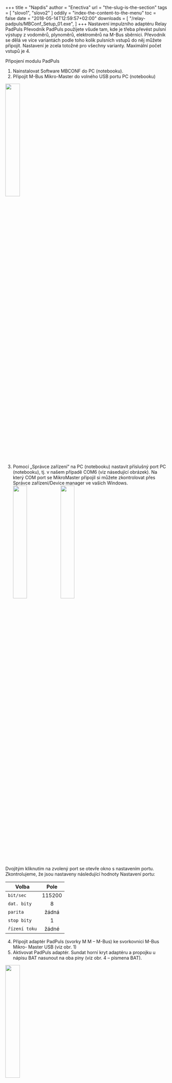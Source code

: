 +++
title = "Napdis"
author = "Enectiva"
url = "the-slug-is-the-section"
tags = [
    "slovo1",
    "slovo2"
]
oddily = "index-the-content-to-the-menu"
toc = false
date = "2018-05-14T12:59:57+02:00"
downloads = [
    "/relay-padpuls/MBConf_Setup_01.exe",
]
+++
Nastavení impulzního adaptéru Relay PadPuls
Převodník PadPuls použijete všude tam, kde je třeba převést pulsní výstupy z vodoměrů, plynoměrů, elektroměrů na M-Bus sběrnici. Převodník se dělá ve více variantách podle toho kolik pulsních vstupů do něj můžete připojit. Nastavení je zcela totožné pro všechny varianty. Maximální počet vstupů je 4.

Připojení modulu PadPuls
1. 	Nainstalovat Software MBCONF do PC (notebooku).
2. 	Připojit M-Bus Mikro-Master do volného USB portu PC (notebooku)

<img class="right" src="/images/relay-padpuls/01.png" style="width:30%"></img>

3. 	Pomocí „Správce zařízení“ na PC (notebooku) nastavit příslušný port PC (notebooku), tj. v našem případě COM6 (viz násedující obrázek). Na který COM port se MikroMaster připojil si můžete zkontrolovat přes Správce zařízení/Device manager ve vašich Windows.
<img class="right" src="/images/relay-padpuls/02.png" style="width:30%"></img>
<img class="right" src="/images/relay-padpuls/03.png" style="width:30%"></img>

Dvojitým kliknutím na zvolený port se otevře okno s nastavením portu. Zkontrolujeme, že jsou nastaveny následující hodnoty
Nastavení portu:

| Volba | Pole |
|--------|:-----:|
| `bit/sec` | 115200 |
| `dat. bity` | 8 |
| `parita` | žádná |
| `stop bity` | 1 |
| `řízení toku` | žádné |

4. 	Připojit adaptér PadPuls (svorky M M – M-Bus) ke svorkovnici M-Bus Mikro-
          Master USB (viz obr. 1)
5.	Aktivovat PadPuls adaptér. Sundat horní kryt adaptéru a propojku u nápisu BAT             nasunout na oba piny (viz obr. 4 – písmena BAT).

<img class="right" src="/images/relay-padpuls/04.png" style="width:30%"></img>

Aktivace adaptéru PadPuls. Existují varianty PadPuls M4L nebo tento výše na DINlištu. Pak pouze s jedním nebo dvěma vstupy, s displayem i bez něj. Princip nastavení je však vždy stejný. Níže obrázek připojení měřidel s pulsním výstupem na převodním a připojení Mbus sběrnice.

<img class="right" src="/images/relay-padpuls/05.png" style="width:30%"></img>

6. 	Otevřít program MBCONF
7. 	Provést základní nastavení:
    a) Nastavit č. portu stejný jako na PC(5)
    b) Nastavit rychlost komunikace = 2400 Bd (6)
    c) Nastavení rychlosti podle (7) není potřeba (automaticky se nastaví z nadřazeného               
zařízení)
    d) Nastavit M-Bus adresu (8). Adresa musí být na sběrnici unikátní. Pokud je na M-Bus sběrnici pouze jediné zařízení, je možné použít univerzální adresu 254.
    e) Autom. Readout - v případě aktivace SW vždy načte data po zapsání (je to výhodné  pro kontrolu správnosti programování – (13)
    f) MDK (Sensus) - používá se pro čtení se zařízením MDK od Sensus (15) 
    g) Po zapojení a nastavení parametrů stiskněte “Connect to meter” pro připojení k měřidlu (16)

<img class="right" src="/images/relay-padpuls/06.png" style="width:30%"></img>

<img class="right" src="/images/relay-padpuls/07.png" style="width:30%"></img>

Podle varianty převodníku PadPulse se objeví rozhraní s jedním až čtyřmi porty v horní části. Na našem obrázku je nastavení pro Port 1. Pro nastavení je třeba:
1.	Vyplnit primární adresu. Každé zařízení připojené na M-Bus sběrnici musí mít unikátní a jedinečnou primární adresu v rozsahu hodnot 0-253 (1)
2.	Vyplňte sekundární adresu, obvykle se jedná o sériové číslo měřidla a jedná se o číslo podle kterého je pak v Enectivě dané měřidlo vyčítáno. (2). I sekundární adresa musí být v rámci sběrnici unikátní.
3.	Vyberte typ měřené energie (3)
4.	(3), (4) a (5) jsou nejdůležitější z celého nastavení převodníku. Zde se nastavuje váha jednotlivým pulsům (multiplicator), poté současný stav měřidla (counter) a jednotka v jaké odečítáme (unit). Např. dle nastavení na obrázku říkáme, že jeden puls=jeden litr a na měřidle je aktuálně natočena hodnota 1302 litry.
Příklady nastavení hodnot jsou níže
5.	Je třeba synchronizovat čas a proto stikněte tlačítko (7) “Read clock of PC”.
6.	Jakmile máte vše nataveno stikněte „Write“ (8) a proběhne zápis všech nastavených hodnot do převodníku.
7.	Vždy je důležité si ověřit co je zapsáno a proto pro kontrolu stiskněte „Read“ (9). Uvidíte i stav čítače a tak lze ověřit, že jste převodník nastavili správně. 
**Pokud se vrátilo do původních hodnot před nastavení, je zapnuta ochrana proti zápisu a musí se stisknout černé tlačítko pro odblokování zápisu.**
8.	V dolní části vidíte přímo data která proudí do a z převodníku v hexadecimálním zápisu po bytech. Každý příkaz musí končit bytem E5, který znamená že vše proběhlo OK.

**Příklady nastavení hodnot:**

**Příklad 1**
Vodoměr má natočeno 45670 litrů a konstantu 1 puls = 10 litrů. Existují dvě možnosti nastavení:
a)	Unit = 10 l, Multiplicator = 1 / 1, Counter = 4567 (poslední nula není vyplněna, jelikož je nastaven skok po 10 litrech)
b)	Unit = 1 l, Multiplicator = 10 / 1, Counter = 45670 ( x 1 l)
**Příklad 2**
Elektroměr má na displeji hodnotu 12345 kWh a 64 pulsů=1kWh
Nastavení: Unit = 1kWh, Multiplicator = 1 / 64, Counter = 12345 ( x 1kWh)
**Příklad 3**
Elektroměr má natočeno 112,345 kWh a 1000 pulsů=1kWh
Nastavení: Unit = 1Wh, Multiplicator = 1 / 1, Counter = 112345 ( x 0,001kWh)

**Příklady nastavení elektroměrů pro nepřímé měření, které mají na měřící transformátory:**

**Příklad 4**
Elektroměr 1234,567 kWh, 5000 pulsů=1kWh, transformátory 600/5A
Potřebujeme převrácenou hodnotu:

**1 puls** == 1 kWh / 5000 * 600 / 5 = 1000 Wh / 5000 * 600/5 = **24 Wh**

a)	Unit = 1 Wh, Multiplicator = 24 / 1, Counter 1234567
	Každý puls připočítá 24 Wh
b)	Unit = 10 Wh, Multiplicator = 24 / 10 = 12 / 5, Counter 123456
	Každý 5. puls připočítá 12 jednotek (120 Wh)
c)	Unit = 100 Wh, Multiplicator = 24 / 100 = 6 / 25, Counter 12345
	Každý 25. puls připočítá 6 jednotek (600 Wh)
d)	Unit = 1 kWh, Multiplicator = 24 / 1000 = 6 / 250, Counter 1234
	Každý 250. puls připočítá 6 jednotek (6 kWh)
	
**Příklad 5**
Elektroměr 1234,567 kWh, 5000 pulsů=1kWh, transformátory 250/5A
Potřebujeme převrácenou hodnotu:

**1 puls** = 1 kWh / 5000 * 250 / 5 = 1000 Wh / 5000 * 250/5 = **10 Wh**

a)	Unit = 10 Wh, Multiplicator = 1 / 1, Counter 123456
	Každý puls připočítá 1 jednotku (10 Wh)
b)	Unit = 100 Wh, Multiplicator = 1 / 10, Counter 12345
	Každý 10. puls připočítá 1 jednotku (100 Wh)
c)	Unit = 1 kWh, Multiplicator = 1 / 100, Counter 1234
	Každý 100. puls připočítá 1 jednotku (1 kWh)
	
**Příklad 6**
Elektroměr ITRON (ČMD Distribuce/EON). Tlačítkem se lze dostat na dataCelk a pod registrem 2.4.2. vyhledat první část převodního poměru (např. 600 A) a pod 2.4.4. druhou část (5 A). Pod 1.8.0. je celkový činný odběr.
Elektroměr má uvedeno 5000 pulsů=1kWh, transformátory 600/5A

**1 kWh** = 5000 pulsů * 5 / 600 = 5000 / 120 = 41,6666 pulsu
**1 puls** = 1 kWh / 5000 * 600 / 5 = 1000 Wh / 5000 * 600/5 = **24 Wh**

**Příklad 7**
Elektroměr Actaris DC371, MT 500/5A. jednotky na registru 1.8.0. kWh, 5000 pulsů = 1kWh
Nastavení: Multiplicator 1/50, jednotka kWh a stav stejný jako na elektroměru.

**Příklad 8**
Elektroměr Actaris DC371, MT 400/5A. jednotky na registru 1.8.0. kWh, 5000 pulsů = 1kWh
Nastavení: Multiplicator 16/100, jednotka 100 Wh a stav stejný jako na elektroměru.

**Příklad 9**
Elektroměr Actaris DC371, MT 150/5A. jednotky na registru 1.8.0. kWh, 5000 pulsů = 1kWh
Nastavení: Multiplicator 6/100, jednotka kWh a stav stejný jako na elektroměru.